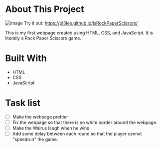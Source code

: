 # About This Project
![image](https://user-images.githubusercontent.com/64212628/151054852-c9e7e23f-a5d8-469a-bf51-8f8a1d2e3e27.png)
Try it out: https://pl3lee.github.io/jsRockPaperScissors/

This is my first webpage created using HTML, CSS, and JavaScript. It is literally a Rock Paper Scissors game.
# Built With
- HTML
- CSS
- JavaScript
# Task list
- [ ] Make the webpage prettier
- [ ] Fix the webpage so that there is no white border around the webpage.
- [ ] Make the Walrus laugh when he wins
- [ ] Add some delay between each round so that the player cannot "speedrun" the game.
